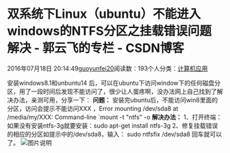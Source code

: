 
# 双系统下Linux（ubuntu）不能进入windows的NTFS分区之挂载错误问题解决 - 郭云飞的专栏 - CSDN博客


2016年07月18日 20:14:49[guoyunfei20](https://me.csdn.net/guoyunfei20)阅读数：193个人分类：[计算机应用																](https://blog.csdn.net/guoyunfei20/article/category/1848145)


安装windows8.1和unbuntu14 后，可以在ubuntu下访问window下的任何磁盘分区，用了一段时间后发现不能访问了，很少让人蛋疼啊，没办法网上自己找到了解决办法，亲测可用，分享一下：
**问题：**
安装完ubuntu后，不能访问win8里面的分区，访问会提示不能访问XXX ，Error mounting /dev/sda8 at /media/my/XXX: Command-line `mount -t "ntfs" -o
**解决办法：**
1、打开终端：如果没有安装ntfs-3g就要安装：sudo apt-get install ntfs-3g
2、修复挂载错误的相应的分区如提示中的/dev/sda8，输入：
sudo ntfsfix /dev/sda8
回车就可以了。
![图片说明](http://img.ask.csdn.net/upload/201506/14/1434263754_470307.png)


